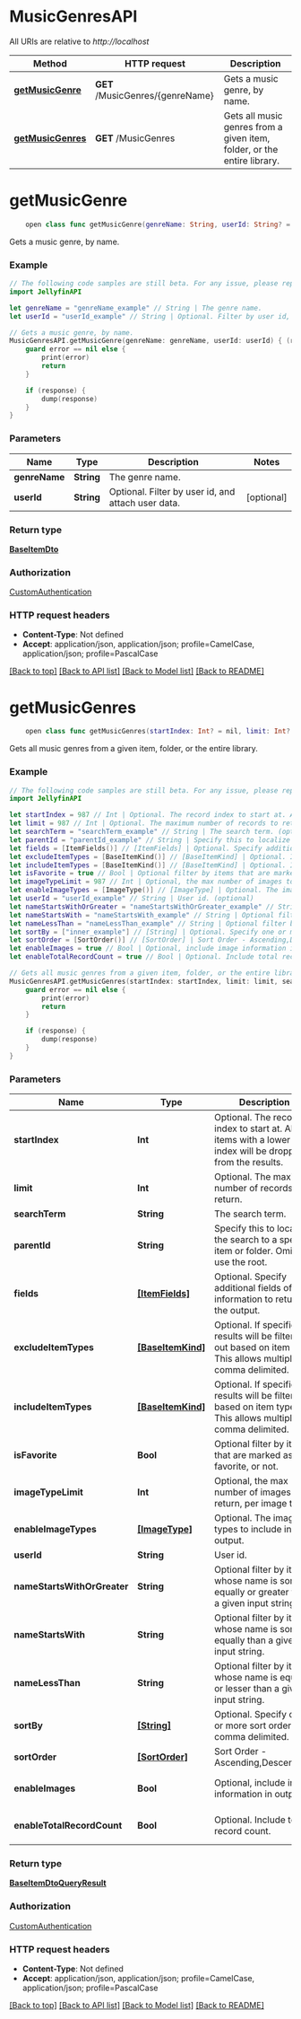 # MusicGenresAPI

All URIs are relative to *http://localhost*

Method | HTTP request | Description
------------- | ------------- | -------------
[**getMusicGenre**](MusicGenresAPI.md#getmusicgenre) | **GET** /MusicGenres/{genreName} | Gets a music genre, by name.
[**getMusicGenres**](MusicGenresAPI.md#getmusicgenres) | **GET** /MusicGenres | Gets all music genres from a given item, folder, or the entire library.


# **getMusicGenre**
```swift
    open class func getMusicGenre(genreName: String, userId: String? = nil, completion: @escaping (_ data: BaseItemDto?, _ error: Error?) -> Void)
```

Gets a music genre, by name.

### Example
```swift
// The following code samples are still beta. For any issue, please report via http://github.com/OpenAPITools/openapi-generator/issues/new
import JellyfinAPI

let genreName = "genreName_example" // String | The genre name.
let userId = "userId_example" // String | Optional. Filter by user id, and attach user data. (optional)

// Gets a music genre, by name.
MusicGenresAPI.getMusicGenre(genreName: genreName, userId: userId) { (response, error) in
    guard error == nil else {
        print(error)
        return
    }

    if (response) {
        dump(response)
    }
}
```

### Parameters

Name | Type | Description  | Notes
------------- | ------------- | ------------- | -------------
 **genreName** | **String** | The genre name. | 
 **userId** | **String** | Optional. Filter by user id, and attach user data. | [optional] 

### Return type

[**BaseItemDto**](BaseItemDto.md)

### Authorization

[CustomAuthentication](../README.md#CustomAuthentication)

### HTTP request headers

 - **Content-Type**: Not defined
 - **Accept**: application/json, application/json; profile=CamelCase, application/json; profile=PascalCase

[[Back to top]](#) [[Back to API list]](../README.md#documentation-for-api-endpoints) [[Back to Model list]](../README.md#documentation-for-models) [[Back to README]](../README.md)

# **getMusicGenres**
```swift
    open class func getMusicGenres(startIndex: Int? = nil, limit: Int? = nil, searchTerm: String? = nil, parentId: String? = nil, fields: [ItemFields]? = nil, excludeItemTypes: [BaseItemKind]? = nil, includeItemTypes: [BaseItemKind]? = nil, isFavorite: Bool? = nil, imageTypeLimit: Int? = nil, enableImageTypes: [ImageType]? = nil, userId: String? = nil, nameStartsWithOrGreater: String? = nil, nameStartsWith: String? = nil, nameLessThan: String? = nil, sortBy: [String]? = nil, sortOrder: [SortOrder]? = nil, enableImages: Bool? = nil, enableTotalRecordCount: Bool? = nil, completion: @escaping (_ data: BaseItemDtoQueryResult?, _ error: Error?) -> Void)
```

Gets all music genres from a given item, folder, or the entire library.

### Example
```swift
// The following code samples are still beta. For any issue, please report via http://github.com/OpenAPITools/openapi-generator/issues/new
import JellyfinAPI

let startIndex = 987 // Int | Optional. The record index to start at. All items with a lower index will be dropped from the results. (optional)
let limit = 987 // Int | Optional. The maximum number of records to return. (optional)
let searchTerm = "searchTerm_example" // String | The search term. (optional)
let parentId = "parentId_example" // String | Specify this to localize the search to a specific item or folder. Omit to use the root. (optional)
let fields = [ItemFields()] // [ItemFields] | Optional. Specify additional fields of information to return in the output. (optional)
let excludeItemTypes = [BaseItemKind()] // [BaseItemKind] | Optional. If specified, results will be filtered out based on item type. This allows multiple, comma delimited. (optional)
let includeItemTypes = [BaseItemKind()] // [BaseItemKind] | Optional. If specified, results will be filtered in based on item type. This allows multiple, comma delimited. (optional)
let isFavorite = true // Bool | Optional filter by items that are marked as favorite, or not. (optional)
let imageTypeLimit = 987 // Int | Optional, the max number of images to return, per image type. (optional)
let enableImageTypes = [ImageType()] // [ImageType] | Optional. The image types to include in the output. (optional)
let userId = "userId_example" // String | User id. (optional)
let nameStartsWithOrGreater = "nameStartsWithOrGreater_example" // String | Optional filter by items whose name is sorted equally or greater than a given input string. (optional)
let nameStartsWith = "nameStartsWith_example" // String | Optional filter by items whose name is sorted equally than a given input string. (optional)
let nameLessThan = "nameLessThan_example" // String | Optional filter by items whose name is equally or lesser than a given input string. (optional)
let sortBy = ["inner_example"] // [String] | Optional. Specify one or more sort orders, comma delimited. (optional)
let sortOrder = [SortOrder()] // [SortOrder] | Sort Order - Ascending,Descending. (optional)
let enableImages = true // Bool | Optional, include image information in output. (optional) (default to true)
let enableTotalRecordCount = true // Bool | Optional. Include total record count. (optional) (default to true)

// Gets all music genres from a given item, folder, or the entire library.
MusicGenresAPI.getMusicGenres(startIndex: startIndex, limit: limit, searchTerm: searchTerm, parentId: parentId, fields: fields, excludeItemTypes: excludeItemTypes, includeItemTypes: includeItemTypes, isFavorite: isFavorite, imageTypeLimit: imageTypeLimit, enableImageTypes: enableImageTypes, userId: userId, nameStartsWithOrGreater: nameStartsWithOrGreater, nameStartsWith: nameStartsWith, nameLessThan: nameLessThan, sortBy: sortBy, sortOrder: sortOrder, enableImages: enableImages, enableTotalRecordCount: enableTotalRecordCount) { (response, error) in
    guard error == nil else {
        print(error)
        return
    }

    if (response) {
        dump(response)
    }
}
```

### Parameters

Name | Type | Description  | Notes
------------- | ------------- | ------------- | -------------
 **startIndex** | **Int** | Optional. The record index to start at. All items with a lower index will be dropped from the results. | [optional] 
 **limit** | **Int** | Optional. The maximum number of records to return. | [optional] 
 **searchTerm** | **String** | The search term. | [optional] 
 **parentId** | **String** | Specify this to localize the search to a specific item or folder. Omit to use the root. | [optional] 
 **fields** | [**[ItemFields]**](ItemFields.md) | Optional. Specify additional fields of information to return in the output. | [optional] 
 **excludeItemTypes** | [**[BaseItemKind]**](BaseItemKind.md) | Optional. If specified, results will be filtered out based on item type. This allows multiple, comma delimited. | [optional] 
 **includeItemTypes** | [**[BaseItemKind]**](BaseItemKind.md) | Optional. If specified, results will be filtered in based on item type. This allows multiple, comma delimited. | [optional] 
 **isFavorite** | **Bool** | Optional filter by items that are marked as favorite, or not. | [optional] 
 **imageTypeLimit** | **Int** | Optional, the max number of images to return, per image type. | [optional] 
 **enableImageTypes** | [**[ImageType]**](ImageType.md) | Optional. The image types to include in the output. | [optional] 
 **userId** | **String** | User id. | [optional] 
 **nameStartsWithOrGreater** | **String** | Optional filter by items whose name is sorted equally or greater than a given input string. | [optional] 
 **nameStartsWith** | **String** | Optional filter by items whose name is sorted equally than a given input string. | [optional] 
 **nameLessThan** | **String** | Optional filter by items whose name is equally or lesser than a given input string. | [optional] 
 **sortBy** | [**[String]**](String.md) | Optional. Specify one or more sort orders, comma delimited. | [optional] 
 **sortOrder** | [**[SortOrder]**](SortOrder.md) | Sort Order - Ascending,Descending. | [optional] 
 **enableImages** | **Bool** | Optional, include image information in output. | [optional] [default to true]
 **enableTotalRecordCount** | **Bool** | Optional. Include total record count. | [optional] [default to true]

### Return type

[**BaseItemDtoQueryResult**](BaseItemDtoQueryResult.md)

### Authorization

[CustomAuthentication](../README.md#CustomAuthentication)

### HTTP request headers

 - **Content-Type**: Not defined
 - **Accept**: application/json, application/json; profile=CamelCase, application/json; profile=PascalCase

[[Back to top]](#) [[Back to API list]](../README.md#documentation-for-api-endpoints) [[Back to Model list]](../README.md#documentation-for-models) [[Back to README]](../README.md)


